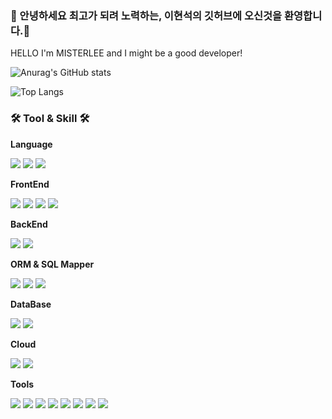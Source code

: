 ### 👋 안녕하세요 최고가 되려 노력하는, 이현석의 깃허브에 오신것을 환영합니다.👋
HELLO I'm MISTERLEE and I might be a good developer!

<!--
**LEEVATAR/LEEVATAR** is a ✨ _special_ ✨ repository because its `README.md` (this file) appears on your GitHub profile.

Here are some ideas to get you started:

- 🔭 I’m currently working on ...
- 🌱 I’m currently learning ...
- 👯 I’m looking to collaborate on ...
- 🤔 I’m looking for help with ...
- 💬 Ask me about ...
- 📫 How to reach me: ...
- 😄 Pronouns: ...
- ⚡ Fun fact: ...
<img src="https://img.shields.io/badge/{내용}-{배경 색깔}?style={스타일}&logo={로고이름}&logoColor={로고 색깔}"/>
-->
![Anurag's GitHub stats](https://github-readme-stats.vercel.app/api?username=LEEVATAR&show_icons=true&theme=tokyonight)

![Top Langs](https://github-readme-stats.vercel.app/api/top-langs/?username=LEEVATAR&layout=compact&theme=tokyonight)


  
### 🛠️ Tool & Skill 🛠️

__Language__
  <p>
   <img src="https://img.shields.io/badge/Java Script-F7DF1E?style=for-the-badge&logo=javascript&logoColor=black"/>
   <img src="https://img.shields.io/badge/Java-007396?style=for-the-badge&logo=java&logoColor=white"/> 
   <img src="https://img.shields.io/badge/Python-3776AB?style=for-the-badge&logo=python&logoColor=white"/>
  </p>

**FrontEnd**
  <p>
   <img src="https://img.shields.io/badge/React-61DAFB?style=for-the-badge&logo=React&logoColor=black"/>
   <img src="https://img.shields.io/badge/Zustand-6DB33F?style=for-the-badge&logo=zustand&logoColor=white">
   <img src="https://img.shields.io/badge/swr-010101?style=for-the-badge&logo=swr&logoColor=white"/>
   <img src="https://img.shields.io/badge/MUI-007ACC?style=for-the-badge&logo=MUI&logoColor=white"/>
  </p>
  
**BackEnd**
  <p>
   <img src="https://img.shields.io/badge/Spring Boot-6DB33F?style=for-the-badge&logo=spring boot&logoColor=white">
   <img src="https://img.shields.io/badge/node.js-339933?style=for-the-badge&logo=nodedotjs&logoColor=white"/>
  </p>
  
**ORM & SQL Mapper**
  <p>
   <img src="https://img.shields.io/badge/mybatis-010101?style=for-the-badge&logo=mybatis&logoColor=white"/>
   <img src="https://img.shields.io/badge/JPA-007396?style=for-the-badge&logo=java&logoColor=white"/>
   <img src="https://img.shields.io/badge/Hibernate-59666C?style=for-the-badge&logo=hibernate&logoColor=white"/>
  </p>
  
**DataBase**
  <p>
   <img src="https://img.shields.io/badge/Oracle-F80000?style=for-the-badge&logo=oracle&logoColor=white"> 
   <img src="https://img.shields.io/badge/MySQL-4479A1?style=for-the-badge&logo=mysql&logoColor=white">  
  </p>
  
**Cloud**
  <p>
   <img src="https://img.shields.io/badge/Naver Cloud Platform-03C75A?style=for-the-badge&logo=naver&logoColor=white">
   <img src="https://img.shields.io/badge/AWS-232F3E?style=for-the-badge&logo=amazon-aws&logoColor=white"/>
  </p>
  
**Tools**
  <p>
   <img src="https://img.shields.io/badge/Apache Maven-C71A36?style=for-the-badge&logo=apachemaven&logoColor=white"> 
   <img src="https://img.shields.io/badge/vite-646CFF?style=for-the-badge&logo=vite&logoColor=white"/>
   <img src="https://img.shields.io/badge/junit-25A162?style=for-the-badge&logo=junit5&logoColor=white"/>
   <img src="https://img.shields.io/badge/jenkins-D24939?style=for-the-badge&logo=jenkins&logoColor=white"/>
   <img src="https://img.shields.io/badge/docker-2496ED?style=for-the-badge&logo=docker&logoColor=white"/>
   <img src="https://img.shields.io/badge/eclipse-2C2255?style=for-the-badge&logo=eclipseide&logoColor=white"/>
   <img src="https://img.shields.io/badge/IntelliJ_IDEA-000000?style=for-the-badge&logo=intellij-idea&logoColor=white"/>
   <img src="https://img.shields.io/badge/VS Code-007ACC?style=for-the-badge&logo=VisualStudioCode&logoColor=white"/>
  </p>
<br/><br/>
